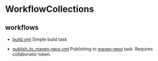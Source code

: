 # WorkflowCollections

## workflows

- [build.yml](.github/workflows/build.yml)
  Simple build task

- [publish_to_maven-repo.yml](.github/workflows/build.yml)
  Publishing to [maven-repo](https://github.com/Lepinoid/maven-repo) task. Requires collaborator token.